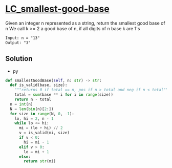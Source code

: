 # [LC_smallest-good-base](https://leetcode.com/problems/smallest-good-base)

Given an integer n represented as a string, return the smallest good base of n
We call k >= 2 a good base of n, if all digits of n base k are 1's


```txt
Input: n = "13"
Output: "3"
```

## Solution

* py

```py
def smallestGoodBase(self, n: str) -> str:
  def is_valid(base, size):
    """returns 0 if total == n, pos if n > total and neg if n < total"""
    total = sum(base ** i for i in range(size))
    return n - total
  n = int(n)
  N = len(bin(n)[2:])
  for size in range(N, 0, -1):
    lo, hi = 2, n - 1
    while lo <= hi:
      mi = (lo + hi) // 2
      v = is_valid(mi, size)
      if v < 0:
        hi = mi - 1
      elif v > 0:
        lo = mi + 1
      else:
        return str(mi)
```
